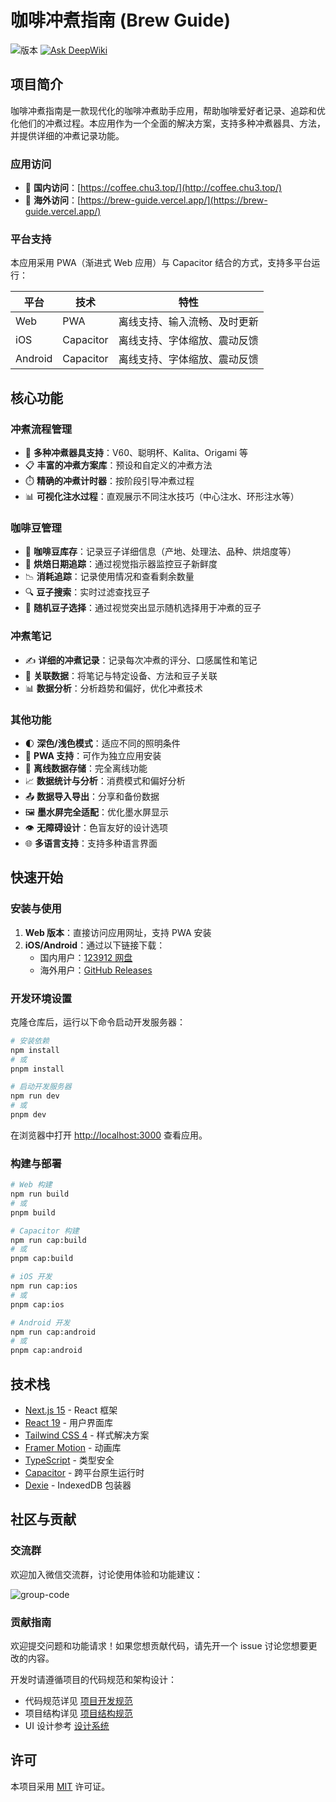 # 咖啡冲煮指南 (Brew Guide)

![版本](https://img.shields.io/badge/版本-1.3.7-blue)
[![Ask DeepWiki](https://deepwiki.com/badge.svg)](https://deepwiki.com/chu3/brew-guide)

## 项目简介

咖啡冲煮指南是一款现代化的咖啡冲煮助手应用，帮助咖啡爱好者记录、追踪和优化他们的冲煮过程。本应用作为一个全面的解决方案，支持多种冲煮器具、方法，并提供详细的冲煮记录功能。

### 应用访问

- 🔗 **国内访问**：[https://coffee.chu3.top/](http://coffee.chu3.top/)
- 🔗 **海外访问**：[https://brew-guide.vercel.app/](https://brew-guide.vercel.app/)

### 平台支持

本应用采用 PWA（渐进式 Web 应用）与 Capacitor 结合的方式，支持多平台运行：

| 平台 | 技术 | 特性 |
|------|------|------|
| Web | PWA | 离线支持、输入流畅、及时更新 |
| iOS | Capacitor | 离线支持、字体缩放、震动反馈 |
| Android | Capacitor | 离线支持、字体缩放、震动反馈 |

## 核心功能

### 冲煮流程管理

- 🧰 **多种冲煮器具支持**：V60、聪明杯、Kalita、Origami 等
- 📋 **丰富的冲煮方案库**：预设和自定义的冲煮方法
- ⏱️ **精确的冲煮计时器**：按阶段引导冲煮过程
- 📊 **可视化注水过程**：直观展示不同注水技巧（中心注水、环形注水等）

### 咖啡豆管理

- 📝 **咖啡豆库存**：记录豆子详细信息（产地、处理法、品种、烘焙度等）
- 📅 **烘焙日期追踪**：通过视觉指示器监控豆子新鲜度
- 📉 **消耗追踪**：记录使用情况和查看剩余数量
- 🔍 **豆子搜索**：实时过滤查找豆子
- 🎲 **随机豆子选择**：通过视觉突出显示随机选择用于冲煮的豆子

### 冲煮笔记

- ✍️ **详细的冲煮记录**：记录每次冲煮的评分、口感属性和笔记
- 🔄 **关联数据**：将笔记与特定设备、方法和豆子关联
- 📊 **数据分析**：分析趋势和偏好，优化冲煮技术

### 其他功能

- 🌓 **深色/浅色模式**：适应不同的照明条件
- 📱 **PWA 支持**：可作为独立应用安装
- 💾 **离线数据存储**：完全离线功能
- 📈 **数据统计与分析**：消费模式和偏好分析
- 📤 **数据导入导出**：分享和备份数据
- 🖼️ **墨水屏完全适配**：优化墨水屏显示
- 👁️ **无障碍设计**：色盲友好的设计选项
- 🌐 **多语言支持**：支持多种语言界面

## 快速开始

### 安装与使用

1. **Web 版本**：直接访问应用网址，支持 PWA 安装
2. **iOS/Android**：通过以下链接下载：
   - 国内用户：[123912 网盘](https://www.123912.com/s/prGKTd-HpJWA)
   - 海外用户：[GitHub Releases](https://github.com/chu3/brew-guide/releases)

### 开发环境设置

克隆仓库后，运行以下命令启动开发服务器：

```bash
# 安装依赖
npm install
# 或
pnpm install

# 启动开发服务器
npm run dev
# 或
pnpm dev
```

在浏览器中打开 [http://localhost:3000](http://localhost:3000) 查看应用。

### 构建与部署

```bash
# Web 构建
npm run build
# 或
pnpm build

# Capacitor 构建
npm run cap:build
# 或
pnpm cap:build

# iOS 开发
npm run cap:ios
# 或
pnpm cap:ios

# Android 开发
npm run cap:android
# 或
pnpm cap:android
```

## 技术栈

- [Next.js 15](https://nextjs.org/) - React 框架
- [React 19](https://react.dev/) - 用户界面库
- [Tailwind CSS 4](https://tailwindcss.com/) - 样式解决方案
- [Framer Motion](https://www.framer.com/motion/) - 动画库
- [TypeScript](https://www.typescriptlang.org/) - 类型安全
- [Capacitor](https://capacitorjs.com/) - 跨平台原生运行时
- [Dexie](https://dexie.org/) - IndexedDB 包装器

## 社区与贡献

### 交流群

欢迎加入微信交流群，讨论使用体验和功能建议：

![group-code](https://github.com/user-attachments/assets/8981d69c-5e8d-4595-8244-a7be488230df)


### 贡献指南

欢迎提交问题和功能请求！如果您想贡献代码，请先开一个 issue 讨论您想要更改的内容。

开发时请遵循项目的代码规范和架构设计：
- 代码规范详见 [项目开发规范](docs/project_develop.md)
- 项目结构详见 [项目结构规范](docs/project_struct.md)
- UI 设计参考 [设计系统](docs/design_system.md)

## 许可

本项目采用 [MIT](https://choosealicense.com/licenses/mit/) 许可证。
